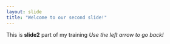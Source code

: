 ```yaml
---
layout: slide
title: "Welcome to our second slide!"
---
```

This is **slide2** part of my training
*Use the left arrow to go back!*

